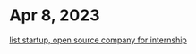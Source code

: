 # Apr 8, 2023

[list startup, open source company for internship](list%20startup,%20open%20source%20company%20for%20internship.md)
